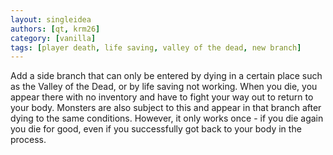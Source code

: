 ```yaml
---
layout: singleidea
authors: [qt, krm26]
category: [vanilla]
tags: [player death, life saving, valley of the dead, new branch]
---
```

Add a side branch that can only be entered by dying in a certain place such as
the Valley of the Dead, or by life saving not working. When you die, you appear
there with no inventory and have to fight your way out to return to your body.
Monsters are also subject to this and appear in that branch after dying to the
same conditions. However, it only works once - if you die again you die for
good, even if you successfully got back to your body in the process.
